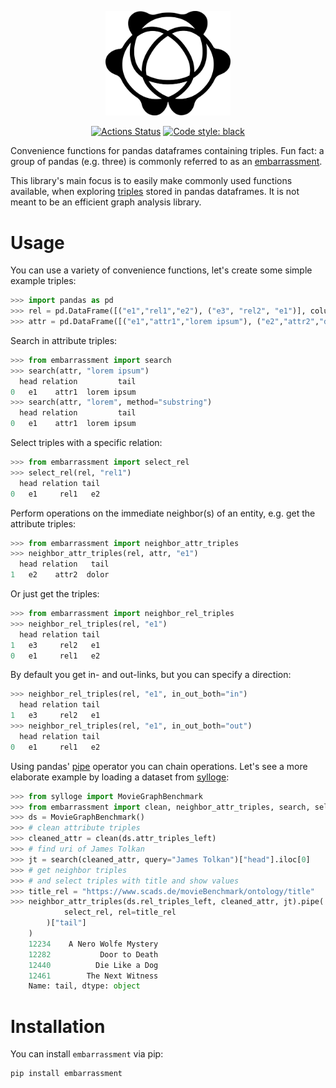 <p align="center">
<img src="https://github.com/dobraczka/embarrassment/raw/main/docs/logo.png" alt="kiez logo", width=200/>
</p>
<p align="center">
<a href="https://github.com/dobraczka/embarrassment/actions/workflows/main.yml"><img alt="Actions Status" src="https://github.com/dobraczka/embarrassment/actions/workflows/main.yml/badge.svg?branch=main"></a>
<a href="https://github.com/psf/black"><img alt="Code style: black" src="https://img.shields.io/badge/code%20style-black-000000.svg"></a>
</p>

Convenience functions for pandas dataframes containing triples. Fun fact: a group of pandas (e.g. three) is commonly referred to as an [embarrassment](https://www.zmescience.com/feature-post/what-is-a-group-of-pandas-called-its-surprisingly-complicated/).

This library's main focus is to easily make commonly used functions available, when exploring [triples](https://en.wikipedia.org/wiki/Semantic_triple) stored in pandas dataframes. It is not meant to be an efficient graph analysis library.

Usage
=====
You can use a variety of convenience functions, let's create some simple example triples:
```python
>>> import pandas as pd
>>> rel = pd.DataFrame([("e1","rel1","e2"), ("e3", "rel2", "e1")], columns=["head","relation","tail"])
>>> attr = pd.DataFrame([("e1","attr1","lorem ipsum"), ("e2","attr2","dolor")], columns=["head","relation","tail"])
```
Search in attribute triples:
```python
>>> from embarrassment import search
>>> search(attr, "lorem ipsum")
  head relation         tail
0   e1    attr1  lorem ipsum
>>> search(attr, "lorem", method="substring")
  head relation         tail
0   e1    attr1  lorem ipsum
```
Select triples with a specific relation:
```python
>>> from embarrassment import select_rel
>>> select_rel(rel, "rel1")
  head relation tail
0   e1     rel1   e2
```
Perform operations on the immediate neighbor(s) of an entity, e.g. get the attribute triples:
```python
>>> from embarrassment import neighbor_attr_triples
>>> neighbor_attr_triples(rel, attr, "e1")
  head relation   tail
1   e2    attr2  dolor
```
Or just get the triples:
```python
>>> from embarrassment import neighbor_rel_triples
>>> neighbor_rel_triples(rel, "e1")
  head relation tail
1   e3     rel2   e1
0   e1     rel1   e2
```
By default you get in- and out-links, but you can specify a direction:
```python
>>> neighbor_rel_triples(rel, "e1", in_out_both="in")
  head relation tail
1   e3     rel2   e1
>>> neighbor_rel_triples(rel, "e1", in_out_both="out")
  head relation tail
0   e1     rel1   e2
```

Using pandas' [pipe](https://pandas.pydata.org/pandas-docs/stable/reference/api/pandas.DataFrame.pipe.html) operator you can chain operations.
Let's see a more elaborate example by loading a dataset from [sylloge](https://github.com/dobraczka/sylloge):

```python
>>> from sylloge import MovieGraphBenchmark
>>> from embarrassment import clean, neighbor_attr_triples, search, select_rel
>>> ds = MovieGraphBenchmark()
>>> # clean attribute triples
>>> cleaned_attr = clean(ds.attr_triples_left)
>>> # find uri of James Tolkan
>>> jt = search(cleaned_attr, query="James Tolkan")["head"].iloc[0]
>>> # get neighbor triples
>>> # and select triples with title and show values
>>> title_rel = "https://www.scads.de/movieBenchmark/ontology/title"
>>> neighbor_attr_triples(ds.rel_triples_left, cleaned_attr, jt).pipe(
            select_rel, rel=title_rel
        )["tail"]
    )
    12234    A Nero Wolfe Mystery
    12282           Door to Death
    12440          Die Like a Dog
    12461        The Next Witness
    Name: tail, dtype: object
```


Installation
============
You can install `embarrassment` via pip:
```
pip install embarrassment
```
